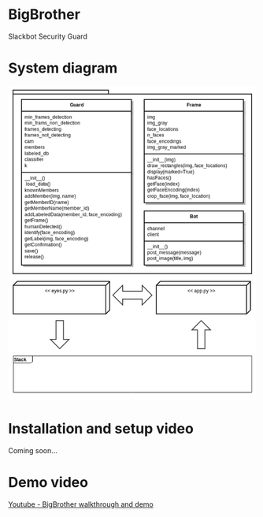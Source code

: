 # BigBrother
Slackbot Security Guard

# System diagram
![System Diagram](https://github.com/estefanytorres/bigbrother/blob/master/documentation/diagram.png "System Diagram")

# Installation and setup video
Coming soon...

# Demo video
[Youtube - BigBrother walkthrough and demo](https://youtu.be/PDqX2kdnBGM)
